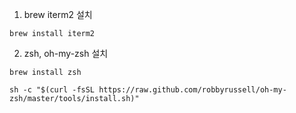1. brew iterm2 설치
```terminal
brew install iterm2
```

2. zsh, oh-my-zsh 설치
```terminal
brew install zsh

sh -c "$(curl -fsSL https://raw.github.com/robbyrussell/oh-my-zsh/master/tools/install.sh)"
```
